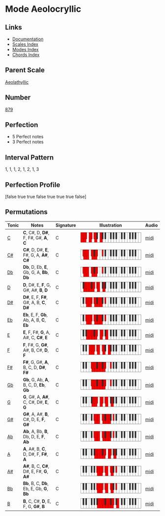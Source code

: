 # Mode Aeolocryllic

## Links

- [Documentation](index.md)
- [Scales Index](Scales.md)
- [Modes Index](Modes.md)
- [Chords Index](Chords.md)

## Parent Scale

[Aeolathyllic](ScaleAeolathyllic.md)

## Number

[879](https://ianring.com/musictheory/scales/879)

## Perfection

- 5 Perfect notes
- 3 Perfect notes

## Interval Pattern

1, 1, 1, 2, 1, 2, 1, 3

## Perfection Profile

[false true true false true true true false]

## Permutations

| Tonic | Notes | Signature | Illustration | Audio |
|-------|-------|-----------|--------------|-------|
| [C](ModeCNaturalAeolocryllic.md) | **C**, C#, D, **D#**, F, F#, G#, **A**, **C** | C | ![CNaturalAeolocryllic](ModeCNaturalAeolocryllic.png) | [midi](https://github.com/edipermadi/music/blob/main/docs/ModeCNaturalAeolocryllic.mid?raw=true) |
| [C#](ModeCSharpAeolocryllic.md) | **C#**, D, D#, **E**, F#, G, A, **A#**, **C#** | C | ![CSharpAeolocryllic](ModeCSharpAeolocryllic.png) | [midi](https://github.com/edipermadi/music/blob/main/docs/ModeCSharpAeolocryllic.mid?raw=true) |
| [Db](ModeDFlatAeolocryllic.md) | **Db**, D, Eb, **E**, Gb, G, A, **Bb**, **Db** | C | ![DFlatAeolocryllic](ModeDFlatAeolocryllic.png) | [midi](https://github.com/edipermadi/music/blob/main/docs/ModeDFlatAeolocryllic.mid?raw=true) |
| [D](ModeDNaturalAeolocryllic.md) | **D**, D#, E, **F**, G, G#, A#, **B**, **D** | C | ![DNaturalAeolocryllic](ModeDNaturalAeolocryllic.png) | [midi](https://github.com/edipermadi/music/blob/main/docs/ModeDNaturalAeolocryllic.mid?raw=true) |
| [D#](ModeDSharpAeolocryllic.md) | **D#**, E, F, **F#**, G#, A, B, **C**, **D#** | C | ![DSharpAeolocryllic](ModeDSharpAeolocryllic.png) | [midi](https://github.com/edipermadi/music/blob/main/docs/ModeDSharpAeolocryllic.mid?raw=true) |
| [Eb](ModeEFlatAeolocryllic.md) | **Eb**, E, F, **Gb**, Ab, A, B, **C**, **Eb** | C | ![EFlatAeolocryllic](ModeEFlatAeolocryllic.png) | [midi](https://github.com/edipermadi/music/blob/main/docs/ModeEFlatAeolocryllic.mid?raw=true) |
| [E](ModeENaturalAeolocryllic.md) | **E**, F, F#, **G**, A, A#, C, **C#**, **E** | C | ![ENaturalAeolocryllic](ModeENaturalAeolocryllic.png) | [midi](https://github.com/edipermadi/music/blob/main/docs/ModeENaturalAeolocryllic.mid?raw=true) |
| [F](ModeFNaturalAeolocryllic.md) | **F**, F#, G, **G#**, A#, B, C#, **D**, **F** | C | ![FNaturalAeolocryllic](ModeFNaturalAeolocryllic.png) | [midi](https://github.com/edipermadi/music/blob/main/docs/ModeFNaturalAeolocryllic.mid?raw=true) |
| [F#](ModeFSharpAeolocryllic.md) | **F#**, G, G#, **A**, B, C, D, **D#**, **F#** | C | ![FSharpAeolocryllic](ModeFSharpAeolocryllic.png) | [midi](https://github.com/edipermadi/music/blob/main/docs/ModeFSharpAeolocryllic.mid?raw=true) |
| [Gb](ModeGFlatAeolocryllic.md) | **Gb**, G, Ab, **A**, B, C, D, **Eb**, **Gb** | C | ![GFlatAeolocryllic](ModeGFlatAeolocryllic.png) | [midi](https://github.com/edipermadi/music/blob/main/docs/ModeGFlatAeolocryllic.mid?raw=true) |
| [G](ModeGNaturalAeolocryllic.md) | **G**, G#, A, **A#**, C, C#, D#, **E**, **G** | C | ![GNaturalAeolocryllic](ModeGNaturalAeolocryllic.png) | [midi](https://github.com/edipermadi/music/blob/main/docs/ModeGNaturalAeolocryllic.mid?raw=true) |
| [G#](ModeGSharpAeolocryllic.md) | **G#**, A, A#, **B**, C#, D, E, **F**, **G#** | C | ![GSharpAeolocryllic](ModeGSharpAeolocryllic.png) | [midi](https://github.com/edipermadi/music/blob/main/docs/ModeGSharpAeolocryllic.mid?raw=true) |
| [Ab](ModeAFlatAeolocryllic.md) | **Ab**, A, Bb, **B**, Db, D, E, **F**, **Ab** | C | ![AFlatAeolocryllic](ModeAFlatAeolocryllic.png) | [midi](https://github.com/edipermadi/music/blob/main/docs/ModeAFlatAeolocryllic.mid?raw=true) |
| [A](ModeANaturalAeolocryllic.md) | **A**, A#, B, **C**, D, D#, F, **F#**, **A** | C | ![ANaturalAeolocryllic](ModeANaturalAeolocryllic.png) | [midi](https://github.com/edipermadi/music/blob/main/docs/ModeANaturalAeolocryllic.mid?raw=true) |
| [A#](ModeASharpAeolocryllic.md) | **A#**, B, C, **C#**, D#, E, F#, **G**, **A#** | C | ![ASharpAeolocryllic](ModeASharpAeolocryllic.png) | [midi](https://github.com/edipermadi/music/blob/main/docs/ModeASharpAeolocryllic.mid?raw=true) |
| [Bb](ModeBFlatAeolocryllic.md) | **Bb**, B, C, **Db**, Eb, E, Gb, **G**, **Bb** | C | ![BFlatAeolocryllic](ModeBFlatAeolocryllic.png) | [midi](https://github.com/edipermadi/music/blob/main/docs/ModeBFlatAeolocryllic.mid?raw=true) |
| [B](ModeBNaturalAeolocryllic.md) | **B**, C, C#, **D**, E, F, G, **G#**, **B** | C | ![BNaturalAeolocryllic](ModeBNaturalAeolocryllic.png) | [midi](https://github.com/edipermadi/music/blob/main/docs/ModeBNaturalAeolocryllic.mid?raw=true) |
